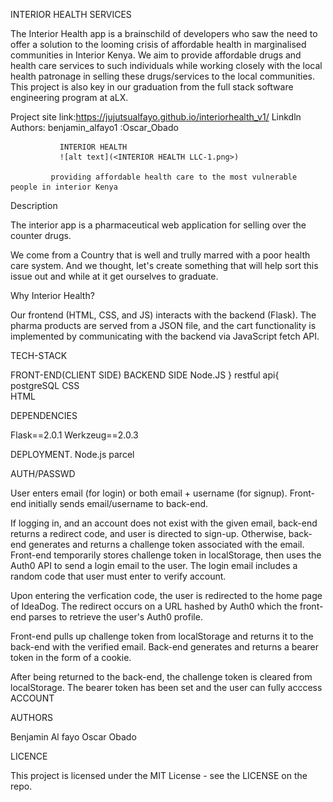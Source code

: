 INTERIOR HEALTH SERVICES

The Interior Health app is a brainschild of developers who saw the need to offer a solution to the looming crisis of affordable health in marginalised communities in Interior Kenya. We aim to provide affordable drugs and health care services to such individuals while working closely with the local health patronage in selling these drugs/services to the local communities. This project is also key in our graduation from the full stack software engineering program at aLX.

Project site link:https://jujutsualfayo.github.io/interiorhealth_v1/
Linkdln Authors: benjamin_alfayo1
               :Oscar_Obado

               INTERIOR HEALTH
               ![alt text](<INTERIOR HEALTH LLC-1.png>)

             providing affordable health care to the most vulnerable people in interior Kenya
Description

The interior app is a pharmaceutical web application for selling over the counter drugs.

We come from a Country that is well and trully marred with a poor health care system. And we thought, let's create something that will help sort this issue out and while at it get ourselves to graduate.

Why Interior Health?

Our frontend (HTML, CSS, and JS) interacts with the backend (Flask). The pharma products are served from a JSON file, and the cart functionality is implemented by communicating with the backend via JavaScript fetch API.

TECH-STACK

FRONT-END(CLIENT SIDE)             BACKEND SIDE
Node.JS                        } restful api{   postgreSQL
CSS                                 
HTML

DEPENDENCIES

Flask==2.0.1
Werkzeug==2.0.3

DEPLOYMENT.
Node.js
parcel

AUTH/PASSWD


User enters email (for login) or both email + username (for signup). Front-end initially sends email/username to back-end.

If logging in, and an account does not exist with the given email, back-end returns a redirect code, and user is directed to sign-up.
Otherwise, back-end generates and returns a challenge token associated with the email.
Front-end temporarily stores challenge token in localStorage, then uses the Auth0 API to send a login email to the user. The login email includes a random code that user must enter to verify account.

Upon entering the verfication code, the user is redirected to the home page of IdeaDog. The redirect occurs on a URL hashed by Auth0 which the front-end parses to retrieve the user's Auth0 profile.

Front-end pulls up challenge token from localStorage and returns it to the back-end with the verified email. Back-end generates and returns a bearer token in the form of a cookie.

After being returned to the back-end, the challenge token is cleared from localStorage.
The bearer token has been set and the user can fully acccess ACCOUNT

AUTHORS

Benjamin Al fayo <Jujutsualfayo>
Oscar Obado <posei-d>

LICENCE

This project is licensed under the MIT License - see the LICENSE on the repo.
